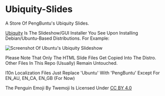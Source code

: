 # Ubiquity-Slides

A Store Of PengBuntu's Ubiquity Slides.

[Ubiquity](https://wiki.ubuntu.com/Ubiquity) Is The Slideshow/GUI Installer You See Upon Installing Debian/Ubuntu-Based Distributions. For Example:

![Screenshot Of Ubuntu's Ubiquity Slideshow](https://github.com/PengBuntu/Ubiquity-Slides/assets/74113025/fbd42d68-d9bf-497d-ab3d-25d5f3c77b5c)

Please Note That Only The HTML Slide Files Get Copied Into The Distro. Other Files In This Repo (Usually) Remain Untouched.

l10n Localization Files Just Replace 'Ubuntu' With 'PengBuntu' Except For EN_AU, EN_CA, EN_GB (For Now) 

The Penguin Emoji By Twemoji Is Licensed Under [CC BY 4.0](http://creativecommons.org/licenses/by/4.0/)
